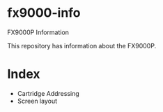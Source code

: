 # fx9000-info
FX9000P Information

This repository has information about the FX9000P.

Index
=====

* Cartridge Addressing
* Screen layout
